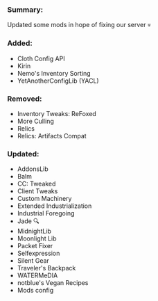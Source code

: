 ### Summary:
Updated some mods in hope of fixing our server 💀
### Added:
- Cloth Config API
- Kirin
- Nemo's Inventory Sorting
- YetAnotherConfigLib (YACL)
### Removed:
- Inventory Tweaks: ReFoxed
- More Culling
- Relics
- Relics: Artifacts Compat
### Updated:
- AddonsLib
- Balm
- CC: Tweaked
- Client Tweaks
- Custom Machinery
- Extended Industrialization
- Industrial Foregoing
- Jade 🔍
- MidnightLib
- Moonlight Lib
- Packet Fixer
- Selfexpression
- Silent Gear
- Traveler's Backpack
- WATERMeDIA
- notblue's Vegan Recipes
- Mods config